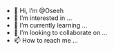 - 👋 Hi, I’m @Oseeh
- 👀 I’m interested in ...
- 🌱 I’m currently learning ...
- 💞️ I’m looking to collaborate on ...
- 📫 How to reach me ...

<!---
Oseeh/Oseeh is a ✨ special ✨ repository because its `README.md` (this file) appears on your GitHub profile.
You can click the Preview link to take a look at your changes.
--->
